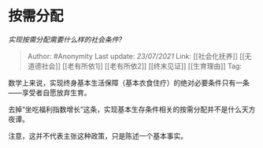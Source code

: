 # 按需分配
*实现按需分配需要什么样的社会条件?*

> Author: #Anonymity
> Last update: *23/07/2021*
> Link: [[社会化抚养]] [[无道德社会]] [[老有所依1]] [[老有所依2]] [[终末见证]] [[生育理由]]
> Tag:

数学上来说，实现终身基本生活保障（基本衣食住疗）的绝对必要条件只有一条——享受者自愿放弃生育。

去掉“坐吃福利指数增长”这条，实现基本生存条件相关的按需分配并不是什么天方夜谭。

注意，这并不代表主张这种政策，只是陈述一个基本事实。
